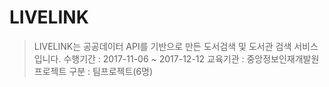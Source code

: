 # LIVELINK

> LIVELINK는 공공데이터 API를 기반으로 만든 도서검색 및 도서관 검색 서비스 입니다.
> 수행기간 : 2017-11-06 ~ 2017-12-12
> 교육기관 : 중앙정보인재개발원
> 프로젝트 구분 : 팀프로젝트(6명)